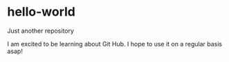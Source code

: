 # hello-world
Just another repository

I am excited to be learning about Git Hub. I hope to use it on a regular basis asap!
